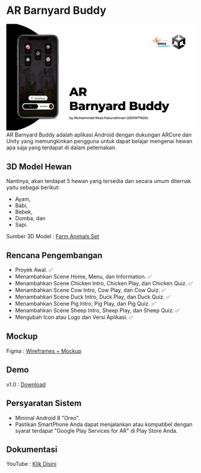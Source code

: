 # AR Barnyard Buddy

![Thumbnail AR Barnyard Buddy](./Thumbnail_AR_Barnyard_Buddy.png)
AR Barnyard Buddy adalah aplikasi Android dengan dukungan ARCore dan Unity yang memungkinkan pengguna untuk dapat belajar mengenai hewan apa saja yang terdapat di dalam peternakan.

## 3D Model Hewan

Nantinya, akan terdapat 5 hewan yang tersedia dan secara umum diternak yaitu sebagai berikut:

- Ayam,
- Babi,
- Bebek,
- Domba, dan
- Sapi.

Sumber 3D Model : [Farm Animals Set](https://assetstore.unity.com/packages/3d/farm-animals-set-97945)

## Rencana Pengembangan

- Proyek Awal. ✅
- Menambahkan Scene Home, Menu, dan Information. ✅
- Menambahkan Scene Chicken Intro, Chicken Play, dan Chicken Quiz. ✅
- Menambahkan Scene Cow Intro, Cow Play, dan Cow Quiz. ✅
- Menambahkan Scene Duck Intro, Duck Play, dan Duck Quiz. ✅
- Menambahkan Scene Pig Intro, Pig Play, dan Pig Quiz. ✅
- Menambahkan Scene Sheep Intro, Sheep Play, dan Sheep Quiz. ✅
- Mengubah Icon atau Logo dan Versi Aplikasi. ✅

## Mockup

Figma : [Wireframes + Mockup](https://www.figma.com/file/TAQwvDCydVR2ErZxGxT96N/Wireframe-%26-Mockup-AR-Barnyard-Buddy-UTS?node-id=1%3A8&t=dmHPltwQyLqECHsy-1)

## Demo

v1.0 : [Download](https://drive.google.com/file/d/1xOnAWM-wA6wiQ5_9Y4kgJ3uXvqFOoinT/view?usp=share_link)

## Persyaratan Sistem

- Minimal Android 8 "Oreo".
- Pastikan SmartPhone Anda dapat menjalankan atau kompatibel dengan syarat terdapat "Google Play Services for AR" di Play Store Anda.

## Dokumentasi

YouTube : [Klik Disini](https://youtu.be/B2v3hKRhJEM)
